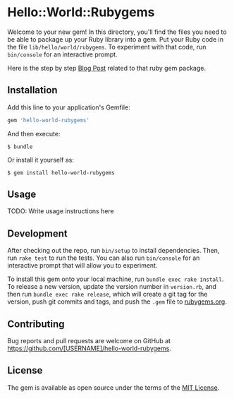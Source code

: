 # Hello::World::Rubygems

Welcome to your new gem! In this directory, you'll find the files you need to be able to package up your Ruby library into a gem. Put your Ruby code in the file `lib/hello/world/rubygems`. To experiment with that code, run `bin/console` for an interactive prompt.

Here is the step by step [Blog Post][Blog Post] related to that ruby gem package.

## Installation

Add this line to your application's Gemfile:

```ruby
gem 'hello-world-rubygems'
```

And then execute:

    $ bundle

Or install it yourself as:

    $ gem install hello-world-rubygems

## Usage

TODO: Write usage instructions here

## Development

After checking out the repo, run `bin/setup` to install dependencies. Then, run `rake test` to run the tests. You can also run `bin/console` for an interactive prompt that will allow you to experiment.

To install this gem onto your local machine, run `bundle exec rake install`. To release a new version, update the version number in `version.rb`, and then run `bundle exec rake release`, which will create a git tag for the version, push git commits and tags, and push the `.gem` file to [rubygems.org](https://rubygems.org).

## Contributing

Bug reports and pull requests are welcome on GitHub at https://github.com/[USERNAME]/hello-world-rubygems.

## License

The gem is available as open source under the terms of the [MIT License](https://opensource.org/licenses/MIT).

[Blog Post]: https://notes.kargware.com/2020/05/05/My-first-gem-on-rubygems.org